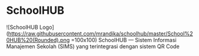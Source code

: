 # SchoolHUB
![SchoolHUB Logo](https://raw.githubusercontent.com/mrandika/schoolhub/master/School%20HUB%20(Rounded).png =100x100)
SchoolHUB — Sistem Informasi Manajemen Sekolah (SIMS) yang terintegrasi dengan sistem QR Code
